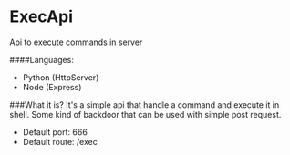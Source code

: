# ExecApi
Api to execute commands in server

####Languages:
- Python (HttpServer)
- Node (Express)

###What it is?
It's a simple api that handle a command and execute it in shell. Some kind of backdoor that can be used with simple post request.

- Default port: 666
- Default route: /exec


